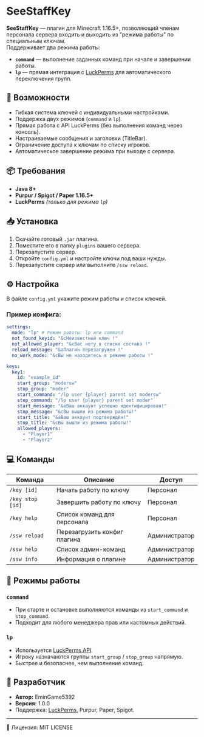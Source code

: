 # SeeStaffKey

**SeeStaffKey** — плагин для Minecraft 1.16.5+, позволяющий членам персонала сервера входить и выходить из "режима работы" по специальным ключам.  
Поддерживает два режима работы:
- **`command`** — выполнение заданных команд при начале и завершении работы.
- **`lp`** — прямая интеграция с [LuckPerms](https://luckperms.net/) для автоматического переключения групп.

## 📌 Возможности
- Гибкая система ключей с индивидуальными настройками.
- Поддержка двух режимов (`command` и `lp`).
- Прямая работа с API LuckPerms (без выполнения команд через консоль).
- Настраиваемые сообщения и заголовки (TitleBar).
- Ограничение доступа к ключам по списку игроков.
- Автоматическое завершение режима при выходе с сервера.

## 📦 Требования
- **Java 8+**
- **Purpur / Spigot / Paper 1.16.5+**
- **LuckPerms** *(только для режима `lp`)*

## 📥 Установка
1. Скачайте готовый `.jar` плагина.
2. Поместите его в папку `plugins` вашего сервера.
3. Перезапустите сервер.
4. Откройте `config.yml` и настройте ключи под ваши нужды.
5. Перезапустите сервер или выполните `/ssw reload`.

## ⚙ Настройка
В файле `config.yml` укажите режим работы и список ключей.

### Пример конфига:
```yaml
settings:
  mode: "lp" # Режим работы: lp или command
  not_found_keyid: "&cНеизвестный ключ !"
  not_allowed_player: "&cВас нету в списке состава !"
  reload_message: "&aПлагин перезагружен !"
  no_work_mode: "&cВы не находитесь в режиме работы !"

keys:
  key1:
    id: "example_id"
    start_group: "modersw"
    stop_group: "moder"
    start_command: "/lp user {player} parent set modersw"
    stop_command: "/lp user {player} parent set moder"
    start_message: "&aВаш аккаунт успешно идентифицирован!"
    stop_message: "&cВы вышли из режима работы!"
    start_title: "&aВаш аккаунт подтверждён!"
    stop_title: "&cВы вышли из режима работы!"
    allowed_players:
      - "Player1"
      - "Player2"
````

## 💻 Команды

| Команда          | Описание                     | Доступ        |
| ---------------- | ---------------------------- | ------------- |
| `/key [id]`      | Начать работу по ключу       | Персонал      |
| `/key stop [id]` | Завершить работу по ключу    | Персонал      |
| `/key help`      | Список команд для персонала  | Персонал      |
| `/ssw reload`    | Перезагрузить конфиг плагина | Администратор |
| `/ssw help`      | Список админ-команд          | Администратор |
| `/ssw info`      | Информация о плагине         | Администратор |

## 🔑 Режимы работы

### `command`

* При старте и остановке выполняются команды из `start_command` и `stop_command`.
* Подходит для любого менеджера прав или кастомных действий.

### `lp`

* Используется [LuckPerms API](https://luckperms.net/wiki/Developer-API).
* Игроку назначаются группы `start_group` / `stop_group` напрямую.
* Быстрее и безопаснее, чем выполнение команд.

## 📝 Разработчик

* **Автор:** EminGame5392
* **Версия:** 1.0.0
* Поддержка: [LuckPerms](https://luckperms.net/), Purpur, Paper, Spigot.

---

📜 Лицензия: MIT LICENSE
